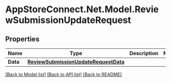 # AppStoreConnect.Net.Model.ReviewSubmissionUpdateRequest

## Properties

Name | Type | Description | Notes
------------ | ------------- | ------------- | -------------
**Data** | [**ReviewSubmissionUpdateRequestData**](ReviewSubmissionUpdateRequestData.md) |  | 

[[Back to Model list]](../README.md#documentation-for-models) [[Back to API list]](../README.md#documentation-for-api-endpoints) [[Back to README]](../README.md)

